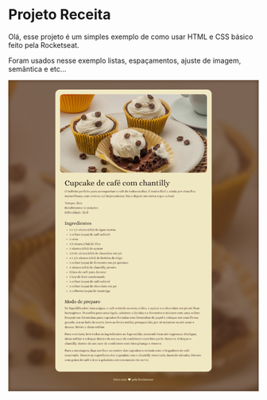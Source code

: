 # Projeto Receita

Olá, esse projeto é um simples exemplo de como usar HTML e CSS básico feito pela Rocketseat.

Foram usados nesse exemplo listas, espaçamentos, ajuste de imagem, semântica e etc...

<img src="Receita.jpg">
